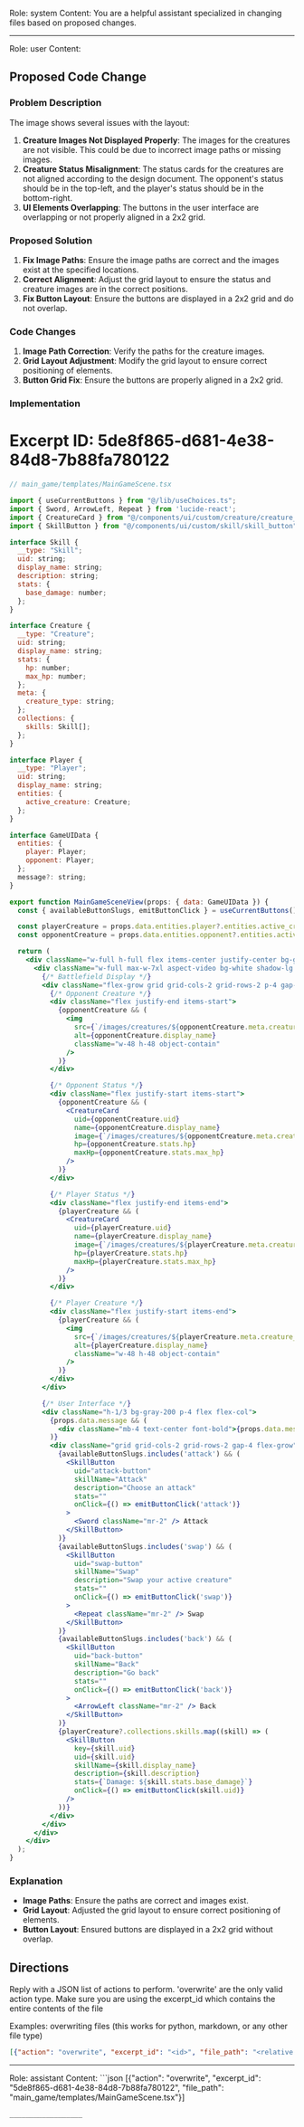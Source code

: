 Role: system
Content: You are a helpful assistant specialized in changing files based on proposed changes.
__________________
Role: user
Content: 
## Proposed Code Change
### Problem Description

The image shows several issues with the layout:

1. **Creature Images Not Displayed Properly**: The images for the creatures are not visible. This could be due to incorrect image paths or missing images.
2. **Creature Status Misalignment**: The status cards for the creatures are not aligned according to the design document. The opponent's status should be in the top-left, and the player's status should be in the bottom-right.
3. **UI Elements Overlapping**: The buttons in the user interface are overlapping or not properly aligned in a 2x2 grid.

### Proposed Solution

1. **Fix Image Paths**: Ensure the image paths are correct and the images exist at the specified locations.
2. **Correct Alignment**: Adjust the grid layout to ensure the status and creature images are in the correct positions.
3. **Fix Button Layout**: Ensure the buttons are displayed in a 2x2 grid and do not overlap.

### Code Changes

1. **Image Path Correction**: Verify the paths for the creature images.
2. **Grid Layout Adjustment**: Modify the grid layout to ensure correct positioning of elements.
3. **Button Grid Fix**: Ensure the buttons are properly aligned in a 2x2 grid.

### Implementation

# Excerpt ID: 5de8f865-d681-4e38-84d8-7b88fa780122
```jsx
// main_game/templates/MainGameScene.tsx

import { useCurrentButtons } from "@/lib/useChoices.ts";
import { Sword, ArrowLeft, Repeat } from 'lucide-react';
import { CreatureCard } from "@/components/ui/custom/creature/creature_card";
import { SkillButton } from "@/components/ui/custom/skill/skill_button";

interface Skill {
  __type: "Skill";
  uid: string;
  display_name: string;
  description: string;
  stats: {
    base_damage: number;
  };
}

interface Creature {
  __type: "Creature";
  uid: string;
  display_name: string;
  stats: {
    hp: number;
    max_hp: number;
  };
  meta: {
    creature_type: string;
  };
  collections: {
    skills: Skill[];
  };
}

interface Player {
  __type: "Player";
  uid: string;
  display_name: string;
  entities: {
    active_creature: Creature;
  };
}

interface GameUIData {
  entities: {
    player: Player;
    opponent: Player;
  };
  message?: string;
}

export function MainGameSceneView(props: { data: GameUIData }) {
  const { availableButtonSlugs, emitButtonClick } = useCurrentButtons();

  const playerCreature = props.data.entities.player?.entities.active_creature;
  const opponentCreature = props.data.entities.opponent?.entities.active_creature;

  return (
    <div className="w-full h-full flex items-center justify-center bg-gray-100">
      <div className="w-full max-w-7xl aspect-video bg-white shadow-lg flex flex-col">
        {/* Battlefield Display */}
        <div className="flex-grow grid grid-cols-2 grid-rows-2 p-4 gap-4">
          {/* Opponent Creature */}
          <div className="flex justify-end items-start">
            {opponentCreature && (
              <img
                src={`/images/creatures/${opponentCreature.meta.creature_type}_front.png`}
                alt={opponentCreature.display_name}
                className="w-48 h-48 object-contain"
              />
            )}
          </div>

          {/* Opponent Status */}
          <div className="flex justify-start items-start">
            {opponentCreature && (
              <CreatureCard
                uid={opponentCreature.uid}
                name={opponentCreature.display_name}
                image={`/images/creatures/${opponentCreature.meta.creature_type}.png`}
                hp={opponentCreature.stats.hp}
                maxHp={opponentCreature.stats.max_hp}
              />
            )}
          </div>

          {/* Player Status */}
          <div className="flex justify-end items-end">
            {playerCreature && (
              <CreatureCard
                uid={playerCreature.uid}
                name={playerCreature.display_name}
                image={`/images/creatures/${playerCreature.meta.creature_type}.png`}
                hp={playerCreature.stats.hp}
                maxHp={playerCreature.stats.max_hp}
              />
            )}
          </div>

          {/* Player Creature */}
          <div className="flex justify-start items-end">
            {playerCreature && (
              <img
                src={`/images/creatures/${playerCreature.meta.creature_type}_back.png`}
                alt={playerCreature.display_name}
                className="w-48 h-48 object-contain"
              />
            )}
          </div>
        </div>

        {/* User Interface */}
        <div className="h-1/3 bg-gray-200 p-4 flex flex-col">
          {props.data.message && (
            <div className="mb-4 text-center font-bold">{props.data.message}</div>
          )}
          <div className="grid grid-cols-2 grid-rows-2 gap-4 flex-grow">
            {availableButtonSlugs.includes('attack') && (
              <SkillButton
                uid="attack-button"
                skillName="Attack"
                description="Choose an attack"
                stats=""
                onClick={() => emitButtonClick('attack')}
              >
                <Sword className="mr-2" /> Attack
              </SkillButton>
            )}
            {availableButtonSlugs.includes('swap') && (
              <SkillButton
                uid="swap-button"
                skillName="Swap"
                description="Swap your active creature"
                stats=""
                onClick={() => emitButtonClick('swap')}
              >
                <Repeat className="mr-2" /> Swap
              </SkillButton>
            )}
            {availableButtonSlugs.includes('back') && (
              <SkillButton
                uid="back-button"
                skillName="Back"
                description="Go back"
                stats=""
                onClick={() => emitButtonClick('back')}
              >
                <ArrowLeft className="mr-2" /> Back
              </SkillButton>
            )}
            {playerCreature?.collections.skills.map((skill) => (
              <SkillButton
                key={skill.uid}
                uid={skill.uid}
                skillName={skill.display_name}
                description={skill.description}
                stats={`Damage: ${skill.stats.base_damage}`}
                onClick={() => emitButtonClick(skill.uid)}
              />
            ))}
          </div>
        </div>
      </div>
    </div>
  );
}
```

### Explanation

- **Image Paths**: Ensure the paths are correct and images exist.
- **Grid Layout**: Adjusted the grid layout to ensure correct positioning of elements.
- **Button Layout**: Ensured buttons are displayed in a 2x2 grid without overlap.

## Directions
Reply with a JSON list of actions to perform. 'overwrite' are the only valid action type. 
Make sure you are using the excerpt_id which contains the entire contents of the file

Examples:
overwriting files (this works for python, markdown, or any other file type)
```json output_example1
[{"action": "overwrite", "excerpt_id": "<id>", "file_path": "<relative file path>"}]
```

__________________
Role: assistant
Content: ```json
[{"action": "overwrite", "excerpt_id": "5de8f865-d681-4e38-84d8-7b88fa780122", "file_path": "main_game/templates/MainGameScene.tsx"}]
```
__________________
